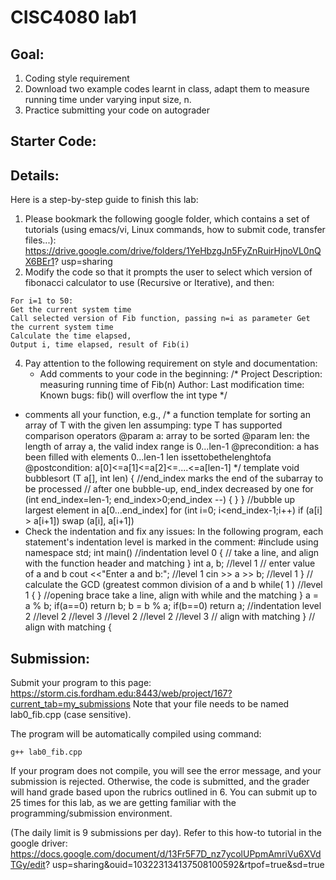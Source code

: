 # CISC4080 lab1

## Goal:

1. Coding style requirement
2. Download two example codes learnt in class, adapt them to measure running time under varying input size, n.
3. Practice submitting your code on autograder

## Starter Code: 


## Details: 

Here is a step-by-step guide to finish this lab:

1. Please bookmark the following google folder, which contains a set of tutorials (using emacs/vi, Linux commands, how to submit code, transfer files...):
https://drive.google.com/drive/folders/1YeHbzgJn5FyZnRuirHjnoVL0nQX6BEr1?
usp=sharing
2. Modify the code so that it prompts the user to select which version of fibonacci calculator to use (Recursive or Iterative), and then:

```
For i=1 to 50:
Get the current system time
Call selected version of Fib function, passing n=i as parameter Get the current system time
Calculate the time elapsed,
Output i, time elapsed, result of Fib(i)
```

4. Pay attention to the following requirement on style and documentation:
   * Add comments to your code in the beginning:
      /* Project Description: measuring running time of Fib(n)
          Author:
          Last modification time:
          Known bugs: fib() will overflow the int type
      */
* comments all your function, e.g.,
/* a function template for sorting an array of T with the given len
  assumping: type T has supported comparison operators
  @param a: array to be sorted
  @param len: the length of array a, the valid index range is 0...len-1
  @precondition: a has been filled with elements 0...len-1
len issettobethelenghtofa @postcondition: a[0]<=a[1]<=a[2]<=....<=a[len-1]
 */
template <class T>
void bubblesort (T a[], int len)
{
      //end_index marks the end of the subarray to be processed
      // after one bubble-up, end_index decreased by one
      for (int end_index=len-1; end_index>0;end_index --)
      {
} }
  //bubble up largest element in a[0...end_index]
for (int i=0; i<end_index-1;i++)
     if (a[i] > a[i+1])
       swap (a[i], a[i+1])
* Check the indentation and fix any issues:
In the following program, each statement's indentation level is marked in the comment:
#include <iostream>
using namespace std;
int main()                    //indentation level 0
{
         // take a line, and align with the function header and matching }
int a, b;                  //level 1
// enter value of a and b
cout <<"Enter a and b:";   //level 1
cin >> a >> b;       //level 1
}
// calculate the GCD (greatest common division of a and b
while( 1 )                 //level 1
{
}
//opening brace take a line, align with while and the matching }
a = a % b; if(a==0)
   return b;
b = b % a;
if(b==0) return a;
//indentation level 2
      //level 2
      //level 3
//level 2
      //level 2
      //level 3
// align with matching }
// align with matching {

## Submission: 

Submit your program to this page:
https://storm.cis.fordham.edu:8443/web/project/167?current_tab=my_submissions
Note that your file needs to be named lab0_fib.cpp (case sensitive). 

The program will be automatically compiled using command:
```
g++ lab0_fib.cpp
```

If your program does not compile, you will see the error message, and your submission is rejected. Otherwise, the code is submitted, and the grader will hand grade based upon the rubrics outlined in 6.
You can submit up to 25 times for this lab, as we are getting familiar with the programming/submission environment. 

(The daily limit is 9 submissions per day).
Refer to this how-to tutorial in the google driver: https://docs.google.com/document/d/13Fr5F7D_nz7ycolUPpmAmriVu6XVdTGy/edit?
usp=sharing&ouid=103223134137508100592&rtpof=true&sd=true
